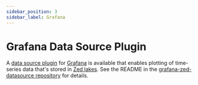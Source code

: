 ```yaml
---
sidebar_position: 3
sidebar_label: Grafana
---
```


# Grafana Data Source Plugin

A [data source plugin](https://grafana.com/grafana/plugins/?type=datasource)
for [Grafana](https://grafana.com/) is available that enables plotting of
time-series data that's stored in [Zed lakes](../commands/zed.md). See the
README in the [grafana-zed-datasource repository](https://github.com/brimdata/grafana-zed-datasource)
for details.
